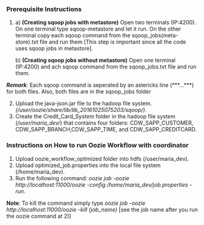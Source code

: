 ### Prerequisite Instructions ###

1)
    a) __(Creating sqoop jobs with metastore)__ Open two terminals (IP:4200). On one terminal type sqoop-metastore and let it run. On the other terminal copy each sqoop command from the sqoop_jobs(meta-store).txt file and run them [This step is important since all the code uses sqoop jobs in metastore].
    
    b) __(Creating sqoop jobs without metastore)__ Open one terminal (IP:4200) and ach sqoop command from the sqoop_jobs.txt file and run them.

___Remark___: Each sqoop command is seperated by an astericks line (\*\*\*...\*\*\*) for both files.
Also, both files are in the sqoop_jobs folder

2) Upload the java-json.jar file to the hadoop file system. *(/user/oozie/share/lib/lib_20161025075203/sqoop/)*.
3) Create the Credit_Card_System folder in the hadoop file system (*/user/maria_dev/*) that contains four folders: CDW_SAPP_CUSTOMER, CDW_SAPP_BRANCH,CDW_SAPP_TIME, and CDW_SAPP_CREDITCARD.

### Instructions on How to run Oozie Workflow with coordinator ###

1) Upload oozie_workflow_optimized folder into hdfs (/user/maria_dev).
2) Upload optimized_job.properties into the local file system (/home/maria_dev).
3) Run the following command: *oozie job -oozie http://localhost:11000/oozie -config /home/maria_dev/job.properties -run*.

__Note__: To kill the command simply type *oozie job  -oozie http://localhost:11000/oozie  -kill (job_name)* [see the job name after you run the oozie command at 2)]
